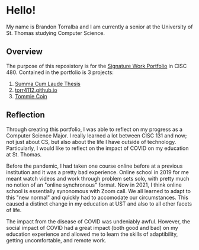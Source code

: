 # Hello!

My name is Brandon Torralba and I am currently a senior at the University of St. Thomas studying Computer Science.

## Overview
The purpose of this reposistory is for the [Signature Work Portfolio](https://github.com/btorralba/CISC480-Portfolio) in CISC 480. Contained in the portfolio is 3 projects:
1. [Summa Cum Laude Thesis](https://github.com/btorralba/CISC480-Portfolio/SummaProject)
2. [torr4112.github.io](https://github.com/btorralba/CISC480-Portfolio/tree/main/torr4112.github.io)
3. [Tommie Coin](https://github.com/btorralba/CISC480-Portfolio/tree/main/Tommie%20Coin)

## Reflection
Through creating this portfolio, I was able to reflect on my progress as a Computer Science Major.
I really learned a lot between CISC 131 and now; not just about CS, but also about the life I have outside of technology.
Particularly, I would like to reflect on the impact of COVID on my education at St. Thomas.

Before the pandemic, I had taken one course online before at a previous institution and it was a pretty bad experience.
Online school in 2019 for me meant watch videos and work through problem sets solo, with pretty much no notion of an "online synchronous" format.
Now in 2021, I think online school is essentially synonomous with Zoom call.
We all learned to adapt to this "new normal" and quickly had to accomodate our circumstances.
This caused a distinct change in my education at UST and also to all other facets of life.

The impact from the disease of COVID was undeniably awful.
However, the social impact of COVID had a great impact (both good and bad) on my education experience and allowed me to learn the skills of adaptibility, getting uncomfortable,
and remote work.

